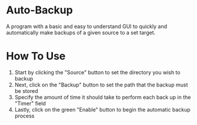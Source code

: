 # Auto-Backup
A program with a basic and easy to understand GUI to quickly and automatically make backups of a given source to a set target.

# How To Use
1. Start by clicking the "Source" button to set the directory you wish to backup
2. Next, click on the "Backup" button to set the path that the backup must be stored
3. Specify the amount of time it should take to perform each back up in the "Timer" field
4. Lastly, click on the green "Enable" button to begin the automatic backup process
